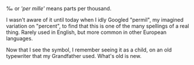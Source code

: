 <!--
.. title: TIL: ‰ is per mille
.. slug: per-mille
.. date: 2020-10-17 00:25:45 UTC-05:00
.. tags: til
-->

‰ or _'per mille'_ means parts per thousand.

I wasn't aware of it until today when I idly Googled "permil", my imagined
variation on "percent", to find that this is one of the many spellings of
a real thing. Rarely used in English, but more common in other European
languages.

Now that I see the symbol, I remember seeing it as a child, on an old
typewriter that my Grandfather used. What's old is new.

